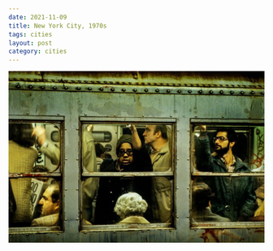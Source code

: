 ```yaml
---
date: 2021-11-09
title: New York City, 1970s
tags: cities
layout: post
category: cities
---
```


![nyc14](https://raw.githubusercontent.com/muneer78/muneer78.github.io/master/images/nyc14.jpeg)